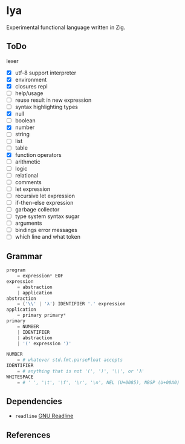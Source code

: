 # lya

Experimental functional language written in Zig.

## ToDo

lexer
- [x] utf-8 support
interpreter
- [x] environment
- [x] closures
repl
- [ ] help/usage
- [ ] reuse result in new expression
- [ ] syntax highlighting
types
- [x] null
- [ ] boolean
- [x] number
- [ ] string
- [ ] list
- [ ] table
- [x] function
operators
- [ ] arithmetic
- [ ] logic
- [ ] relational
- [ ] comments
- [ ] let expression
- [ ] recursive let expression
- [ ] if-then-else expression
- [ ] garbage collector
- [ ] type system
syntax sugar
- [ ] arguments
- [ ] bindings
error messages
- [ ] which line and what token

## Grammar

```py
program
    = expression* EOF
expression
    = abstraction
    | application
abstraction
    = ('\\' | 'λ') IDENTIFIER '.' expression
application
    = primary primary*
primary
    = NUMBER
    | IDENTIFIER
    | abstraction
    | '(' expression ')'

NUMBER
    = # whatever std.fmt.parseFloat accepts
IDENTIFIER
    = # anything that is not '(', ')', '\\', or 'λ'
WHITESPACE
    = # ' ', '\t', '\f', '\r', '\n', NEL (U+0085), NBSP (U+00A0)
```

## Dependencies

- `readline` [GNU Readline](https://tiswww.cwru.edu/php/chet/readline/rltop.html)

## References
